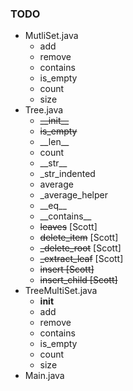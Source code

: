 ### TODO

- MutliSet.java
    - add
    - remove
    - contains
    - is\_empty
    - count
    - size
- Tree.java
    - ~~\_\_init\_\_~~
    - ~~is\_empty~~
    - \_\_len\_\_
    - count
    - \_\_str\_\_
    - \_str\_indented
    - average
    - \_average\_helper
    - \_\_eq\_\_
    - \_\_contains\_\_
    - ~~leaves~~ \[Scott\]
    - ~~delete\_item~~ \[Scott\]
    - ~~\_delete\_root~~ \[Scott\]
    - ~~\_extract\_leaf~~ \[Scott\]
    - ~~insert \[Scott\]~~
    - ~~insert\_child \[Scott\]~~
- TreeMultiSet.java
    - __init__
    - add
    - remove
    - contains
    - is_empty
    - count
    - size
- Main.java